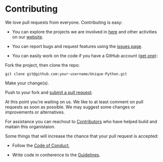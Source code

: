  # Contributing

We love pull requests from everyone. Contributing is easy:

* You can explore the projects we are involved in [here][organisation] and other activities on our [website][website].

[organisation]:
https://github.com/pydatagn
[website]:
https://pydatagn.github.io/

* You can report bugs and request features using the [issues page][issues].

[issues]: https://github.com/pydatagn/Community/issues

* You can easily work on the code if you have a GitHub account ([get one][github]):

[github]: https://github.com/join

Fork the project, then clone the repo:

    git clone git@github.com:your-username/Unique-Python.git

Make your change(s).

Push to your fork and [submit a pull request][pr].

[pr]: https://github.com/pydatagn/Community/compare

At this point you're waiting on us. We like to at least comment on pull requests
as soon as possible. We may suggest some changes or improvements or alternatives.

For assistance you can reachout to [Contributors][contributors] who have helped bulid and maitain this organistaion.

[contributors]:
https://github.com/pydatagn/Community/blob/master/CONTRIBUTORS.md

Some things that will increase the chance that your pull request is accepted:

* Follow the [Code of Conduct][code_of_conduct],

[code_of_conduct]:
https://github.com/pydatagn/Community/blob/master/CODE_OF_CONDUCT.md

* Write code in conherence to the [Guidelines][guidelines].

[guidelines]: https://github.com/pydatagn/Community/blob/master/GUIDELINES.md